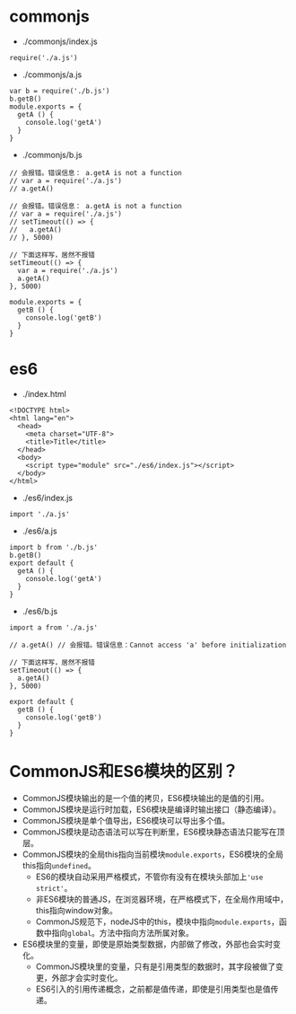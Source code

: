# commonjs
* ./commonjs/index.js
```
require('./a.js')
```
* ./commonjs/a.js
```
var b = require('./b.js')
b.getB()
module.exports = {
  getA () {
    console.log('getA')
  }
}
```
* ./commonjs/b.js
```
// 会报错。错误信息： a.getA is not a function
// var a = require('./a.js')
// a.getA()

// 会报错。错误信息： a.getA is not a function
// var a = require('./a.js')
// setTimeout(() => {
//   a.getA()
// }, 5000)

// 下面这样写，居然不报错
setTimeout(() => {
  var a = require('./a.js')
  a.getA()
}, 5000)

module.exports = {
  getB () {
    console.log('getB')
  }
}
```

# es6
* ./index.html
```
<!DOCTYPE html>
<html lang="en">
  <head>
    <meta charset="UTF-8">
    <title>Title</title>
  </head>
  <body>
    <script type="module" src="./es6/index.js"></script>
  </body>
</html>
```
* ./es6/index.js
```
import './a.js'
```
* ./es6/a.js
```
import b from './b.js'
b.getB()
export default {
  getA () {
    console.log('getA')
  }
}
```
* ./es6/b.js
```
import a from './a.js'

// a.getA() // 会报错。错误信息：Cannot access 'a' before initialization

// 下面这样写，居然不报错
setTimeout(() => {
  a.getA()
}, 5000)

export default {
  getB () {
    console.log('getB')
  }
}
```

# CommonJS和ES6模块的区别？
* CommonJS模块输出的是一个值的拷贝，ES6模块输出的是值的引用。
* CommonJS模块是运行时加载，ES6模块是编译时输出接口（静态编译）。
* CommonJS模块是单个值导出，ES6模块可以导出多个值。
* CommonJS模块是动态语法可以写在判断里，ES6模块静态语法只能写在顶层。
* CommonJS模块的全局this指向当前模块`module.exports`，ES6模块的全局this指向`undefined`。
  - ES6的模块自动采用严格模式，不管你有没有在模块头部加上`'use strict'`。
  - 非ES6模块的普通JS，在浏览器环境，在严格模式下，在全局作用域中，this指向window对象。
  - CommonJS规范下，nodeJS中的this，模块中指向`module.exports`，函数中指向`global`。方法中指向方法所属对象。
* ES6模块里的变量，即使是原始类型数据，内部做了修改，外部也会实时变化。
  - CommonJS模块里的变量，只有是引用类型的数据时，其字段被做了变更，外部才会实时变化。
  - ES6引入的引用传递概念，之前都是值传递，即使是引用类型也是值传递。
